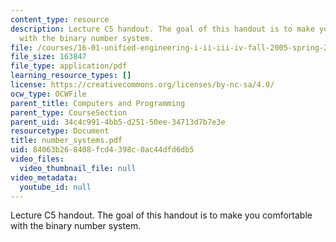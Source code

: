 ```yaml
---
content_type: resource
description: Lecture C5 handout. The goal of this handout is to make you comfortable
  with the binary number system.
file: /courses/16-01-unified-engineering-i-ii-iii-iv-fall-2005-spring-2006/84063b268408fcd4398c0ac44dfd6db5_number_systems.pdf
file_size: 163847
file_type: application/pdf
learning_resource_types: []
license: https://creativecommons.org/licenses/by-nc-sa/4.0/
ocw_type: OCWFile
parent_title: Computers and Programming
parent_type: CourseSection
parent_uid: 34c4c991-4bb5-d251-50ee-34713d7b7e3e
resourcetype: Document
title: number_systems.pdf
uid: 84063b26-8408-fcd4-398c-0ac44dfd6db5
video_files:
  video_thumbnail_file: null
video_metadata:
  youtube_id: null
---
```

Lecture C5 handout. The goal of this handout is to make you comfortable with the binary number system.
